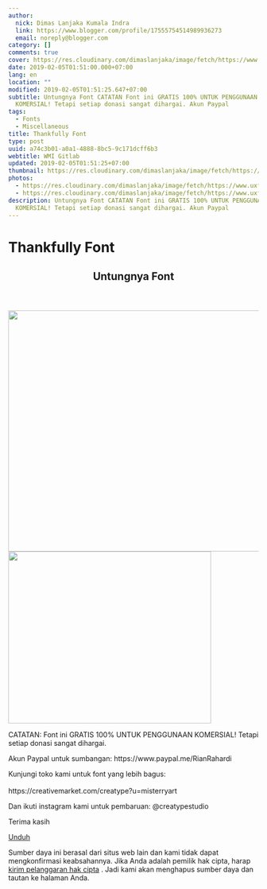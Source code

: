 ```yaml
---
author:
  nick: Dimas Lanjaka Kumala Indra
  link: https://www.blogger.com/profile/17555754514989936273
  email: noreply@blogger.com
category: []
comments: true
cover: https://res.cloudinary.com/dimaslanjaka/image/fetch/https://www.uxfree.com/wp-content/uploads/2019/01/543ca35a6b694410bbbbbdccb0d8b046.jpg
date: 2019-02-05T01:51:00.000+07:00
lang: en
location: ""
modified: 2019-02-05T01:51:25.647+07:00
subtitle: Untungnya Font CATATAN Font ini GRATIS 100% UNTUK PENGGUNAAN
  KOMERSIAL! Tetapi setiap donasi sangat dihargai. Akun Paypal
tags:
  - Fonts
  - Miscellaneous
title: Thankfully Font
type: post
uuid: a74c3b01-a0a1-4888-8bc5-9c171dcff6b3
webtitle: WMI Gitlab
updated: 2019-02-05T01:51:25+07:00
thumbnail: https://res.cloudinary.com/dimaslanjaka/image/fetch/https://www.uxfree.com/wp-content/uploads/2019/01/543ca35a6b694410bbbbbdccb0d8b046.jpg
photos:
  - https://res.cloudinary.com/dimaslanjaka/image/fetch/https://www.uxfree.com/wp-content/uploads/2019/01/543ca35a6b694410bbbbbdccb0d8b046.jpg
  - https://res.cloudinary.com/dimaslanjaka/image/fetch/https://www.uxfree.com/wp-content/uploads/2019/01/543ca35a6b694410bbbbbdccb0d8b046.jpg
description: Untungnya Font CATATAN Font ini GRATIS 100% UNTUK PENGGUNAAN
  KOMERSIAL! Tetapi setiap donasi sangat dihargai. Akun Paypal
---
```


<h1 for="title" class="notranslate">Thankfully Font</h1>  <div>  <div class="main main-detail pw"><div class="content" id="J_mainCont">  <article><header class="entry-header"><h1 class="title-detail" for="title"> <span class="notranslate"> Untungnya Font</span> </h1></header><div class="article-detail">  <p><img class="alignnone size-full wp-image-784219" src="https://res.cloudinary.com/dimaslanjaka/image/fetch/https://www.uxfree.com/wp-content/uploads/2019/01/543ca35a6b694410bbbbbdccb0d8b046.jpg" width="728" height="485"><img class="alignnone size-full wp-image-784220" src="https://res.cloudinary.com/dimaslanjaka/image/fetch/https://www.uxfree.com/wp-content/uploads/2019/01/bc1fcc4a6dc93f4183a6b9a2fcc1aeb1.png" width="408" height="346"></p>  <p> <span class="notranslate"> CATATAN: Font ini GRATIS 100% UNTUK PENGGUNAAN KOMERSIAL!</span> <span class="notranslate"> Tetapi setiap donasi sangat dihargai.</span> </p>  <p> <span class="notranslate"> Akun Paypal untuk sumbangan: https://www.paypal.me/RianRahardi</span> </p>  <p> <span class="notranslate"> Kunjungi toko kami untuk font yang lebih bagus:</span> <br><br><span class="notranslate"> https://creativemarket.com/creatype?u=misterryart</span> </p>  <p> <span class="notranslate"> Dan ikuti instagram kami untuk pembaruan: @creatypestudio</span> </p>  <p> <span class="notranslate"> Terima kasih</span> </p>  </div></article><div class="article-ctrlbar"><div class="ac-main"><div class="onp-locker-call" data-lock-id="onpLock108635"><p> <a class="btn-download" href="http://dimaslanjaka-storage.000webhostapp.com/uxfree.php?path=/dload/784215" target="_blank" rel="noopener noreferer nofollow"><i class="icf icon-dlb"></i></a> <span class="notranslate"> <a class="btn-download" href="http://dimaslanjaka-storage.000webhostapp.com/uxfree.php?path=/dload/784215" target="_blank" rel="noopener noreferer nofollow"><span>Unduh</span></a></span> </p></div></div></div>  <p class="tip-txt"> <span class="notranslate"> Sumber daya ini berasal dari situs web lain dan kami tidak dapat mengkonfirmasi keabsahannya.</span> <span class="notranslate"> Jika Anda adalah pemilik hak cipta, harap <a class="hl" href="https://dimaslanjaka.github.io/page/safelink.html?url=aHR0cHM6Ly93d3cudXhmcmVlLmNvbS9hcHBlYWwvP3RpdGxlPVRoYW5rZnVsbHkrZm9udCZ1cmw9aHR0cHMlM0ElMkYlMkZ3d3cudXhmcmVlLmNvbSUyRnRoYW5rZnVsbHktZm9udCUyRg==" target="_blank">kirim pelanggaran hak cipta</a> .</span> <span class="notranslate"> Jadi kami akan menghapus sumber daya dan tautan ke halaman Anda.</span> </p>  <div></div>  </div></div>  <script src="https://cdnjs.cloudflare.com/ajax/libs/jquery/3.3.1/jquery.min.js"></script><script src="https://cdnjs.cloudflare.com/ajax/libs/jQuery-linkify/2.1.7/linkify.min.js"></script><script src="https://cdnjs.cloudflare.com/ajax/libs/jQuery-linkify/2.1.7/linkify-jquery.min.js"></script><script src="https://codepen.io/dimaslanjaka/pen/BGwZLP.js"></script>  </div>  <script src="https://codepen.io/dimaslanjaka/pen/aQRrbR.js"></script>
